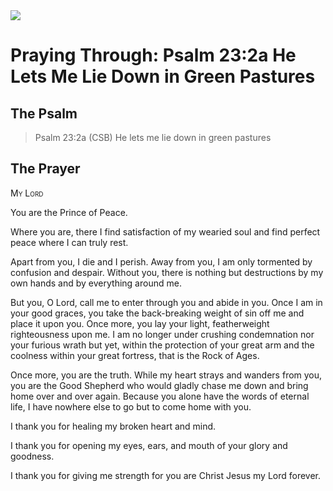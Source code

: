 <img class="intro-right" src="/images/art-paris-psalter.jpg">

# Praying Through: Psalm 23:2a He Lets Me Lie Down in Green Pastures

## The Psalm

>Psalm 23:2a (CSB)   He lets me lie down in green pastures

## The Prayer

<div style="font-variant: small-caps;">
My Lord
</div>

You are the Prince of Peace. 

Where you are,
  there I find satisfaction of my wearied soul 
  and find perfect peace where I can truly rest.

Apart from you, 
  I die and I perish. 
  Away from you, 
  I am only tormented by confusion and despair. 
  Without you, 
  there is nothing 
  but destructions 
  by my own hands 
  and by everything around me.

But you, O Lord, 
  call me to enter 
  through you and abide in you. 
  Once I am in your good graces, 
  you take the back-breaking weight of sin off me 
  and place it upon you. 
  Once more, you lay your light, 
  featherweight righteousness upon me. 
  I am no longer under crushing condemnation 
  nor your furious wrath 
  but yet, 
  within the protection 
  of your great arm 
  and the coolness 
  within your great fortress, 
  that is the Rock of Ages.

Once more, 
  you are the truth. 
  While my heart strays 
  and wanders from you, 
  you are the Good Shepherd 
  who would gladly chase me down 
  and bring home over and over again. 
  Because you alone have the words of eternal life, 
  I have nowhere else to go but to come home with you.

I thank you 
  for healing my broken heart and mind. 

I thank you 
  for opening my eyes, ears, and mouth of your glory and goodness. 

I thank you 
  for giving me strength for you are Christ Jesus my Lord forever.
